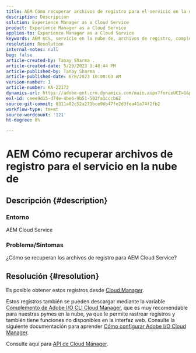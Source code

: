 ```yaml
---
title: AEM Cómo recuperar archivos de registro para el servicio en la nube de
description: Descripción
solution: Experience Manager as a Cloud Service
product: Experience Manager as a Cloud Service
applies-to: Experience Manager as a Cloud Service
keywords: AEM KCS, servicio en la nube de, archivos de registro, complemento de Cloud Manager
resolution: Resolution
internal-notes: null
bug: false
article-created-by: Tanay Sharma .
article-created-date: 5/29/2023 3:48:44 PM
article-published-by: Tanay Sharma .
article-published-date: 6/8/2023 10:00:03 AM
version-number: 1
article-number: KA-22172
dynamics-url: https://adobe-ent.crm.dynamics.com/main.aspx?forceUCI=1&pagetype=entityrecord&etn=knowledgearticle&id=7a075947-38fe-ed11-8f6e-6045bd006b3d
exl-id: ceee9d15-d74e-4be6-9b51-502fa1cccb62
source-git-commit: 0311a02c52a273bce96b47fe2d3fea41a74f2fb2
workflow-type: tm+mt
source-wordcount: '121'
ht-degree: 8%

---
```


# AEM Cómo recuperar archivos de registro para el servicio en la nube de

## Descripción {#description}


### <b>Entorno</b>

AEM Cloud Service



### <b>Problema/Síntomas</b>

¿Cómo se recuperan los archivos de registro para AEM Cloud Service?




## Resolución {#resolution}


Es posible obtener estos registros desde [Cloud Manager](https://experienceleague.adobe.com/docs/experience-manager-cloud-service/content/implementing/using-cloud-manager/manage-logs.html?lang=en).

Estos registros también se pueden descargar mediante la variable [Complemento de Adobe I/O CLI Cloud Manager](https://github.com/adobe/aio-cli-plugin-cloudmanager), que es muy recomendable para nuestras pymes en la nube, ya que le permite rastrear registros y también tiene funciones no disponibles en la interfaz web. Consulte la siguiente documentación para aprender [Cómo configurar Adobe I/O Cloud Manager](https://experienceleaguecommunities.adobe.com/t5/adobe-experience-manager/setting-up-adobe-i-o-cli-for-cloud-manager-aem-community-blog/m-p/380156).

Consulte aquí para [API de Cloud Manager](https://developer.adobe.com/experience-cloud/cloud-manager/reference/api/#operation/getEnvironmentLogs).
